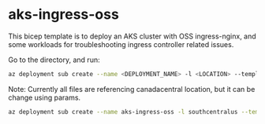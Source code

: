 # aks-ingress-oss

 This bicep template is to deploy an AKS cluster with OSS ingress-nginx, and some workloads for troubleshooting ingress controller related issues.

Go to the directory, and run:

```bash
az deployment sub create --name <DEPLOYMENT_NAME> -l <LOCATION> --template-file main.bicep
```

Note: Currently all files are referencing canadacentral location, but it can be change using params.

```bash
az deployment sub create --name aks-ingress-oss -l southcentralus --template-file main.bicep --parameters location='southcentralus'
```
